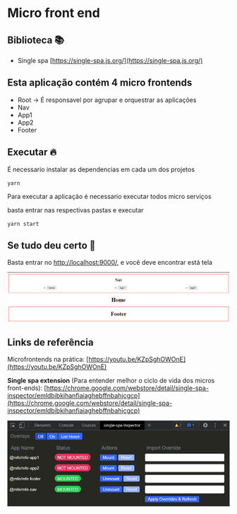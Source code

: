 # Micro front end

## Biblioteca 📚

- Single spa [https://single-spa.js.org/](https://single-spa.js.org/)

## Esta aplicação contém 4 micro frontends

- Root → É responsavel por agrupar e orquestrar as aplicações
- Nav
- App1
- App2
- Footer

## Executar 🔥

É necessario instalar as dependencias em cada um dos projetos

```
yarn
```

Para executar a aplicação é necessario executar todos micro serviços

basta entrar nas respectivas pastas e executar

```
yarn start
```

## Se tudo deu certo 🙂

Basta entrar no [http://localhost:9000/](http://localhost:9000/), e você deve encontrar está tela

![Untitled](images/Untitled.png)

## Links de referência

Microfrontends na prática: [https://youtu.be/KZpSghOWOnE](https://youtu.be/KZpSghOWOnE)

**Single spa extension** (Para entender melhor o ciclo de vida dos micros front-ends): [https://chrome.google.com/webstore/detail/single-spa-inspector/emldbibkihanfiaiaghebffnbahjcgcp](https://chrome.google.com/webstore/detail/single-spa-inspector/emldbibkihanfiaiaghebffnbahjcgcp)

![Untitled](images/Untitled%201.png)
